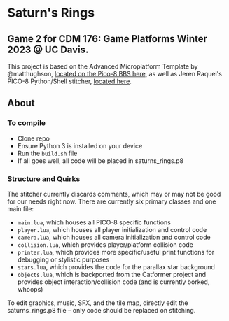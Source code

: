 # Saturn's Rings
## Game 2 for CDM 176: Game Platforms Winter 2023 @ UC Davis. 

This project is based on the Advanced Microplatform Template by @matthughson, [located on the Pico-8 BBS here](https://www.lexaloffle.com/bbs/?tid=28793), as well as Jeren Raquel's PICO-8 Python/Shell stitcher, [located here](https://github.com/JerenRaquel/pico8-stitcher).

## About

### To compile
- Clone repo
- Ensure Python 3 is installed on your device
- Run the `build.sh` file
- If all goes well, all code will be placed in saturns_rings.p8

### Structure and Quirks
The stitcher currently discards comments, which may or may not be good for our needs right now. There are currently six primary classes and one main file:
- `main.lua`, which houses all PICO-8 specific functions
- `player.lua`, which houses all player initialization and control code
- `camera.lua`, which houses all camera initialization and control code
- `collision.lua`, which provides player/platform collision code
- `printer.lua`, which provides more specific/useful print functions for debugging or stylistic purposes
- `stars.lua`, which provides the code for the parallax star background
- `objects.lua`, which is backported from the Catformer project and provides object interaction/collision code (and is currently borked, whoops)

To edit graphics, music, SFX, and the tile map, directly edit the saturns_rings.p8 file – only code should be replaced on stitching.
